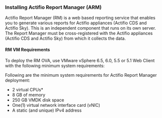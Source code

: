 ### Installing Actifio Report Manager (ARM)

Actifio Report Manager (RM) is a web based reporting service that enables you to generate various reports for Actifio appliances (Actifio CDS and Actifio Sky). This is an independent component that runs on its own server. The Report Manager must be cross-registered with the Actifio appliances (Actifio CDS and Actifio Sky) from which it collects the data.

#### RM VM Requirements
To deploy the RM OVA, use VMware vSphere 6.5, 6.0, 5.5 or 5.1 Web Client with the following minimum system requirements:

Following are the minimum system requirements for Actifio Report Manager deployment:
- 2 virtual CPUs*
- 8 GB of memory
- 250 GB VMDK disk space
- One(1) virtual network interface card (vNIC)
- A static (and unique) IPv4 address
